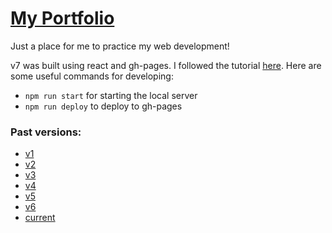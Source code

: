 # [My Portfolio](https://ryazlee.github.io/)

Just a place for me to practice my web development!

v7 was built using react and gh-pages.  I followed the tutorial [here](https://dev.to/yuribenjamin/how-to-deploy-react-app-in-github-pages-2a1f).  Here are some useful commands for developing:
* `npm run start` for starting the local server
* `npm run deploy` to deploy to gh-pages

### Past versions:
* [v1](https://ryazlee.github.io/archive/v1/)
* [v2](https://ryazlee.github.io/archive/v2/)
* [v3](https://ryazlee.github.io/archive/v3/)
* [v4](https://ryazlee.github.io/archive/v4/)
* [v5](https://ryazlee.github.io/archive/v5/)
* [v6](https://ryazlee.github.io/archive/v6/)
* [current](https://ryazlee.github.io/)


